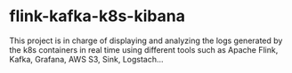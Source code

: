 # flink-kafka-k8s-kibana
This project is in charge of displaying and analyzing the logs generated by the k8s containers in real time using different tools such as Apache Flink, Kafka, Grafana, AWS S3, Sink, Logstach...
